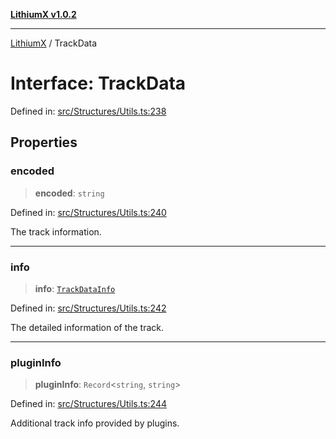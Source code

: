 [**LithiumX v1.0.2**](../README.md)

***

[LithiumX](../globals.md) / TrackData

# Interface: TrackData

Defined in: [src/Structures/Utils.ts:238](https://github.com/anantix-network/LithiumX/blob/791eed01fbe9f7030525ce976bc687f47cb06e89/src/Structures/Utils.ts#L238)

## Properties

### encoded

> **encoded**: `string`

Defined in: [src/Structures/Utils.ts:240](https://github.com/anantix-network/LithiumX/blob/791eed01fbe9f7030525ce976bc687f47cb06e89/src/Structures/Utils.ts#L240)

The track information.

***

### info

> **info**: [`TrackDataInfo`](TrackDataInfo.md)

Defined in: [src/Structures/Utils.ts:242](https://github.com/anantix-network/LithiumX/blob/791eed01fbe9f7030525ce976bc687f47cb06e89/src/Structures/Utils.ts#L242)

The detailed information of the track.

***

### pluginInfo

> **pluginInfo**: `Record`\<`string`, `string`\>

Defined in: [src/Structures/Utils.ts:244](https://github.com/anantix-network/LithiumX/blob/791eed01fbe9f7030525ce976bc687f47cb06e89/src/Structures/Utils.ts#L244)

Additional track info provided by plugins.
